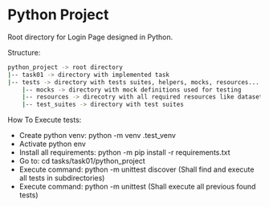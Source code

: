 # Python Project
Root directory for Login Page designed in Python.

Structure:
```bash
python_project -> root directory
|-- task01 -> directory with implemented task
|-- tests -> directory with tests suites, helpers, mocks, resources...
    |-- mocks -> directory with mock definitions used for testing
    |-- resources -> direcotry with all required resources like dataset, configs...
    |-- test_suites -> directory with test suites
```

How To Execute tests:
- Create python venv: python -m venv .test_venv
- Activate python env
- Install all requirements: python -m pip install -r requirements.txt
- Go to: cd tasks/task01/python_project
- Execute command: python -m unittest discover (Shall find and execute all tests in subdirectories)
- Execute command: python -m unittest (Shall execute all previous found tests)